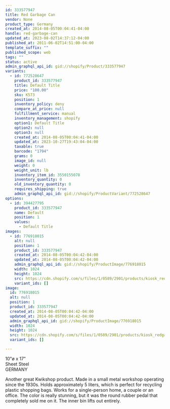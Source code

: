 ```yaml
---
id: 333577947
title: Red Garbage Can
vendor: None
product_type: Germany
created_at: 2014-08-05T00:04:41-04:00
handle: red-garbage-can
updated_at: 2023-08-02T14:37:12-04:00
published_at: 2011-06-02T14:51:00-04:00
template_suffix: ""
published_scope: web
tags: ""
status: active
admin_graphql_api_id: gid://shopify/Product/333577947
variants:
  - id: 772528647
    product_id: 333577947
    title: Default Title
    price: "100.00"
    sku: K573
    position: 1
    inventory_policy: deny
    compare_at_price: null
    fulfillment_service: manual
    inventory_management: shopify
    option1: Default Title
    option2: null
    option3: null
    created_at: 2014-08-05T00:04:41-04:00
    updated_at: 2023-10-27T19:43:04-04:00
    taxable: true
    barcode: "1794"
    grams: 0
    image_id: null
    weight: 0
    weight_unit: lb
    inventory_item_id: 3550155078
    inventory_quantity: 0
    old_inventory_quantity: 0
    requires_shipping: true
    admin_graphql_api_id: gid://shopify/ProductVariant/772528647
options:
  - id: 394427795
    product_id: 333577947
    name: Default
    position: 1
    values:
      - Default Title
images:
  - id: 776918015
    alt: null
    position: 1
    product_id: 333577947
    created_at: 2014-08-05T00:04:42-04:00
    updated_at: 2014-08-05T00:04:42-04:00
    admin_graphql_api_id: gid://shopify/ProductImage/776918015
    width: 1024
    height: 1024
    src: https://cdn.shopify.com/s/files/1/0589/2901/products/kiosk_redgarbagecan.tif.jpeg?v=1407211482
    variant_ids: []
image:
  id: 776918015
  alt: null
  position: 1
  product_id: 333577947
  created_at: 2014-08-05T00:04:42-04:00
  updated_at: 2014-08-05T00:04:42-04:00
  admin_graphql_api_id: gid://shopify/ProductImage/776918015
  width: 1024
  height: 1024
  src: https://cdn.shopify.com/s/files/1/0589/2901/products/kiosk_redgarbagecan.tif.jpeg?v=1407211482
  variant_ids: []

---
```


10"ø x 17"  
Sheet Steel  
GERMANY

<!-- td {border: 1px solid #ccc;}br {mso-data-placement:same-cell;} -->

Another great Kwikshop product. Made in a small metal workshop operating since the 1930s. Holds approximately 5 liters, which is perfect for recycling plastic shopping bags. Works for a single-person home, a couple or an office. The color is really stunning, but it was the round rubber pedal that completely sold me on it. The inner bin lifts out entirely.